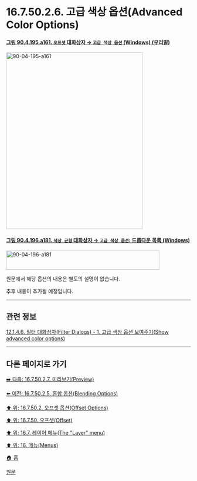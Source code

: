 # 16.7.50.2.6. 고급 색상 옵션(Advanced Color Options)

<a id="90-04-195-a161"></a>

#### [그림 90.4.195.a161. `오프셋` 대화상자 → `고급 색상 옵션` (Windows) (우리말)](./90-04-0195-offset.md#90-04-195-a161)
<img width="372" height="482" alt="90-04-195-a161" src="https://github.com/user-attachments/assets/9e2889e2-d85b-42cd-b902-c0cdf1e5e01f" />

<a id="90-04-196-a181"></a>

#### [그림 90.4.196.a181. `색상 균형` 대화상자 → `고급 색상 옵션`: 드롭다운 목록 (Windows)](./90-04-0196-color_balance.md#90-04-196-a181)
<img width="418" height="52" alt="90-04-196-a181" src="https://github.com/user-attachments/assets/fa99fae3-2167-499f-8e89-7604d1c475cc" />

원문에서 해당 옵션의 내용은 별도의 설명이 없습니다.

추후 내용이 추가될 예정입니다.

***

## 관련 정보

[12.1.4.6. 필터 대화상자(Filter Dialogs) - 1. 고급 색상 옵션 보여주기(Show advanced color options)](./12-01-04-06-filter_dialogs.md#12-01-04-06-s1)

***

## 다른 페이지로 가기

[➡️ 다음: 16.7.50.2.7. 미리보기(Preview)](./16-07-50-02-07-preview.md)

[⬅️ 이전: 16.7.50.2.5. 혼합 옵션(Blending Options)](./16-07-50-02-05-blending_options.md)

[⬆️ 위: 16.7.50.2. 오프셋 옵션(Offset Options)](./16-07-50-02-00-offset_options.md)

[⬆️ 위: 16.7.50. 오프셋(Offset)](./16-07-50-00-offset.md)

[⬆️ 위: 16.7. 레이어 메뉴(The "Layer" menu)](./16-07-00-the-layer-menu.md)

[⬆️ 위: 16. 메뉴(Menus)](./16-00-menus.md)

[🏠 홈](./00-home.md)

[원문](https://docs.gimp.org/2.10/ko/gimp-layer-offset.html#idm30140)